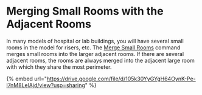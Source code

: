 # Merging Small Rooms with the Adjacent Rooms

In many models of hospital or lab buildings, you will have several small rooms in the model for risers, etc. The [Merge Small Rooms](../commands/me_merge_small_rooms.md) command merges small rooms into the larger adjacent rooms. If there are several adjacent rooms, the rooms are always merged into the adjacent large room with which they share the most perimeter.

{% embed url="https://drive.google.com/file/d/105k30YyGYgH64OynK-Pe-l7nM8LelAjd/view?usp=sharing" %}
